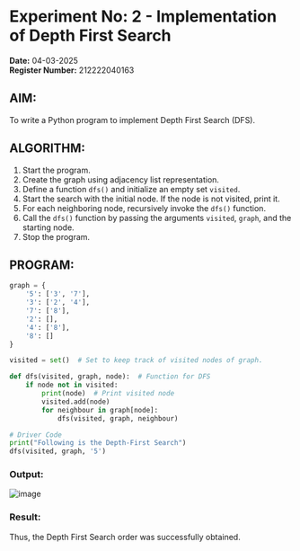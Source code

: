 # Experiment No: 2 - Implementation of Depth First Search

**Date:** 04-03-2025  
**Register Number:** 212222040163  

## AIM:
To write a Python program to implement Depth First Search (DFS).

## ALGORITHM:
1. Start the program.  
2. Create the graph using adjacency list representation.  
3. Define a function `dfs()` and initialize an empty set `visited`.  
4. Start the search with the initial node. If the node is not visited, print it.  
5. For each neighboring node, recursively invoke the `dfs()` function.  
6. Call the `dfs()` function by passing the arguments `visited`, `graph`, and the starting node.  
7. Stop the program.

## PROGRAM:
```python
graph = {
    '5': ['3', '7'],
    '3': ['2', '4'],
    '7': ['8'],
    '2': [],
    '4': ['8'],
    '8': []
}

visited = set()  # Set to keep track of visited nodes of graph.

def dfs(visited, graph, node):  # Function for DFS
    if node not in visited:
        print(node)  # Print visited node
        visited.add(node)
        for neighbour in graph[node]:
            dfs(visited, graph, neighbour)

# Driver Code
print("Following is the Depth-First Search")
dfs(visited, graph, '5')
```

### Output:
![image](https://github.com/user-attachments/assets/71a7aff7-a831-435c-ad07-c1a9ca07b1bf)


### Result:
Thus, the Depth First Search order was successfully obtained.
